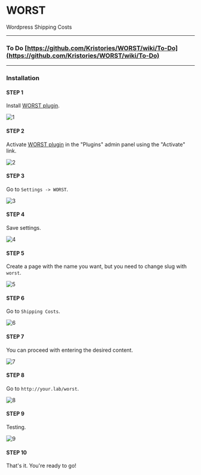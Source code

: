 # WORST

Wordpress Shipping Costs

---

### To Do [https://github.com/Kristories/WORST/wiki/To-Do](https://github.com/Kristories/WORST/wiki/To-Do)

---

### Installation

#### STEP 1

Install [WORST plugin](https://github.com/Kristories/WORST).

![1](https://dl.dropboxusercontent.com/u/83581209/no_delete/1.png)


#### STEP 2

Activate [WORST plugin](https://github.com/Kristories/WORST) in the "Plugins" admin panel using the "Activate" link.

![2](https://dl.dropboxusercontent.com/u/83581209/no_delete/2.png)


#### STEP 3

Go to `Settings -> WORST`.

![3](https://dl.dropboxusercontent.com/u/83581209/no_delete/3.png)


#### STEP 4

Save settings.

![4](https://dl.dropboxusercontent.com/u/83581209/no_delete/4.png)


#### STEP 5

Create a page with the name you want, but you need to change slug with `worst`.

![5](https://dl.dropboxusercontent.com/u/83581209/no_delete/5.png)


#### STEP 6

Go to `Shipping Costs`.

![6](https://dl.dropboxusercontent.com/u/83581209/no_delete/6.png)


#### STEP 7

You can proceed with entering the desired content.

![7](https://dl.dropboxusercontent.com/u/83581209/no_delete/7.png)


#### STEP 8

Go to `http://your.lab/worst`.

![8](https://dl.dropboxusercontent.com/u/83581209/no_delete/8.png)


#### STEP 9

Testing.

![9](https://dl.dropboxusercontent.com/u/83581209/no_delete/9.png)


#### STEP 10

That's it. You're ready to go!
